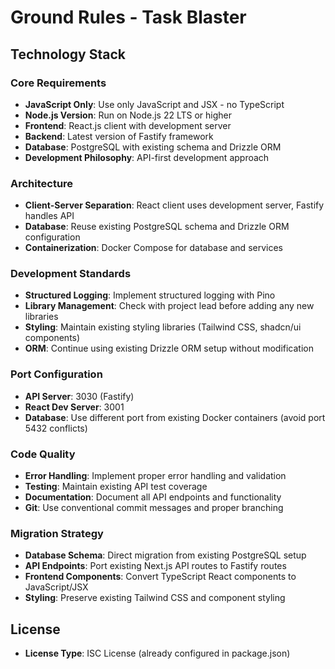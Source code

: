 # Ground Rules - Task Blaster

## Technology Stack

### Core Requirements
- **JavaScript Only**: Use only JavaScript and JSX - no TypeScript
- **Node.js Version**: Run on Node.js 22 LTS or higher
- **Frontend**: React.js client with development server
- **Backend**: Latest version of Fastify framework
- **Database**: PostgreSQL with existing schema and Drizzle ORM
- **Development Philosophy**: API-first development approach

### Architecture
- **Client-Server Separation**: React client uses development server, Fastify handles API
- **Database**: Reuse existing PostgreSQL schema and Drizzle ORM configuration
- **Containerization**: Docker Compose for database and services

### Development Standards
- **Structured Logging**: Implement structured logging with Pino
- **Library Management**: Check with project lead before adding any new libraries
- **Styling**: Maintain existing styling libraries (Tailwind CSS, shadcn/ui components)
- **ORM**: Continue using existing Drizzle ORM setup without modification

### Port Configuration
- **API Server**: 3030 (Fastify)
- **React Dev Server**: 3001
- **Database**: Use different port from existing Docker containers (avoid port 5432 conflicts)

### Code Quality
- **Error Handling**: Implement proper error handling and validation
- **Testing**: Maintain existing API test coverage
- **Documentation**: Document all API endpoints and functionality
- **Git**: Use conventional commit messages and proper branching

### Migration Strategy
- **Database Schema**: Direct migration from existing PostgreSQL setup
- **API Endpoints**: Port existing Next.js API routes to Fastify routes
- **Frontend Components**: Convert TypeScript React components to JavaScript/JSX
- **Styling**: Preserve existing Tailwind CSS and component styling

## License
- **License Type**: ISC License (already configured in package.json)
